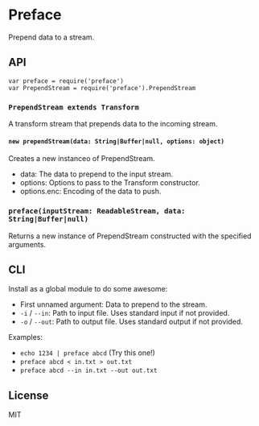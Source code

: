 # Preface

Prepend data to a stream.

## API

    var preface = require('preface')
    var PrependStream = require('preface').PrependStream

### `PrependStream extends Transform`

A transform stream that prepends data to the incoming stream.

#### `new prependStream(data: String|Buffer|null, options: object)`

Creates a new instanceo of PrependStream.

* data: The data to prepend to the input stream.
* options: Options to pass to the Transform constructor.
* options.enc: Encoding of the data to push.

### `preface(inputStream: ReadableStream, data: String|Buffer|null)`

Returns a new instance of PrependStream constructed with the specified
arguments.

## CLI

Install as a global module to do some awesome:

* First unnamed argument: Data to prepend to the stream.
* `-i` / `--in`: Path to input file. Uses standard input if not provided.
* `-o` / `--out`: Path to output file. Uses standard output if not provided.

Examples:

* `echo 1234 | preface abcd` (Try this one!)
* `preface abcd < in.txt > out.txt`
* `preface abcd --in in.txt --out out.txt`

## License

MIT
